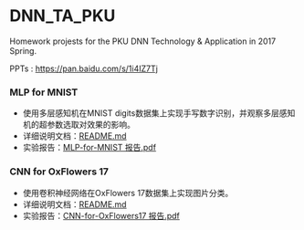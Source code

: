 # DNN_TA_PKU

Homework projests for the PKU DNN Technology & Application in 2017 Spring.


PPTs : https://pan.baidu.com/s/1i4IZ7Tj

### MLP for MNIST

* 使用多层感知机在MNIST digits数据集上实现手写数字识别，并观察多层感知机的超参数选取对效果的影响。
* 详细说明文档：[README.md](https://github.com/Erutan-pku/DNN_TA_PKU/blob/master/mnist_MLP/README.md ) 
* 实验报告：[MLP-for-MNIST 报告.pdf](https://github.com/Erutan-pku/DNN_TA_PKU/blob/master/mnist_MLP/MLP-for-MNIST_报告.pdf)


### CNN for OxFlowers 17

* 使用卷积神经网络在OxFlowers 17数据集上实现图片分类。
* 详细说明文档：[README.md](https://github.com/Erutan-pku/DNN_TA_PKU/blob/master/17flowers_CNN/README.md ) 
* 实验报告：[CNN-for-OxFlowers17 报告.pdf](https://github.com/Erutan-pku/DNN_TA_PKU/blob/master/17flowers_CNN/CNN-for-OxFlowers17_报告_PKU-Erutan.pdf)